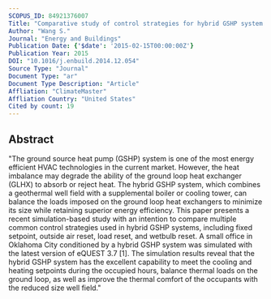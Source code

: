```yaml
---
SCOPUS_ID: 84921376007
Title: "Comparative study of control strategies for hybrid GSHP system in the cooling dominated climate"
Author: "Wang S."
Journal: "Energy and Buildings"
Publication Date: {'$date': '2015-02-15T00:00:00Z'}
Publication Year: 2015
DOI: "10.1016/j.enbuild.2014.12.054"
Source Type: "Journal"
Document Type: "ar"
Document Type Description: "Article"
Affliation: "ClimateMaster"
Affliation Country: "United States"
Cited by count: 19
---
```


## Abstract
"The ground source heat pump (GSHP) system is one of the most energy efficient HVAC technologies in the current market. However, the heat imbalance may degrade the ability of the ground loop heat exchanger (GLHX) to absorb or reject heat. The hybrid GSHP system, which combines a geothermal well field with a supplemental boiler or cooling tower, can balance the loads imposed on the ground loop heat exchangers to minimize its size while retaining superior energy efficiency. This paper presents a recent simulation-based study with an intention to compare multiple common control strategies used in hybrid GSHP systems, including fixed setpoint, outside air reset, load reset, and wetbulb reset. A small office in Oklahoma City conditioned by a hybrid GSHP system was simulated with the latest version of eQUEST 3.7 [1]. The simulation results reveal that the hybrid GSHP system has the excellent capability to meet the cooling and heating setpoints during the occupied hours, balance thermal loads on the ground loop, as well as improve the thermal comfort of the occupants with the reduced size well field."
